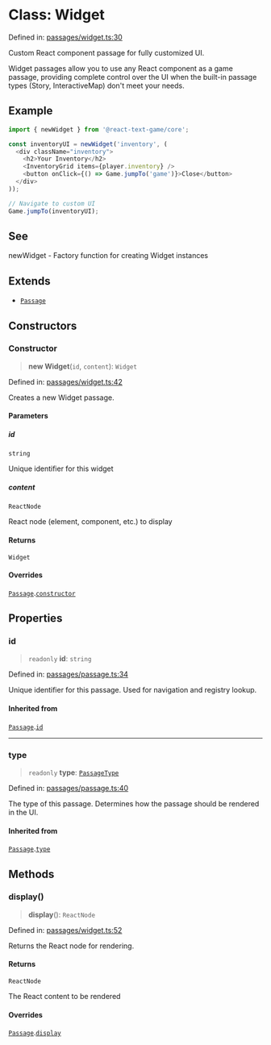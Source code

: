 # Class: Widget

Defined in: [passages/widget.ts:30](https://github.com/laruss/react-text-game/blob/ebc985d74d2d38c34169b7426a7d28520cf19743/packages/core/src/passages/widget.ts#L30)

Custom React component passage for fully customized UI.

Widget passages allow you to use any React component as a game passage,
providing complete control over the UI when the built-in passage types
(Story, InteractiveMap) don't meet your needs.

## Example

```typescript
import { newWidget } from '@react-text-game/core';

const inventoryUI = newWidget('inventory', (
  <div className="inventory">
    <h2>Your Inventory</h2>
    <InventoryGrid items={player.inventory} />
    <button onClick={() => Game.jumpTo('game')}>Close</button>
  </div>
));

// Navigate to custom UI
Game.jumpTo(inventoryUI);
```

## See

newWidget - Factory function for creating Widget instances

## Extends

- [`Passage`](Passage.md)

## Constructors

### Constructor

> **new Widget**(`id`, `content`): `Widget`

Defined in: [passages/widget.ts:42](https://github.com/laruss/react-text-game/blob/ebc985d74d2d38c34169b7426a7d28520cf19743/packages/core/src/passages/widget.ts#L42)

Creates a new Widget passage.

#### Parameters

##### id

`string`

Unique identifier for this widget

##### content

`ReactNode`

React node (element, component, etc.) to display

#### Returns

`Widget`

#### Overrides

[`Passage`](Passage.md).[`constructor`](Passage.md#constructor)

## Properties

### id

> `readonly` **id**: `string`

Defined in: [passages/passage.ts:34](https://github.com/laruss/react-text-game/blob/ebc985d74d2d38c34169b7426a7d28520cf19743/packages/core/src/passages/passage.ts#L34)

Unique identifier for this passage.
Used for navigation and registry lookup.

#### Inherited from

[`Passage`](Passage.md).[`id`](Passage.md#id)

***

### type

> `readonly` **type**: [`PassageType`](../type-aliases/PassageType.md)

Defined in: [passages/passage.ts:40](https://github.com/laruss/react-text-game/blob/ebc985d74d2d38c34169b7426a7d28520cf19743/packages/core/src/passages/passage.ts#L40)

The type of this passage.
Determines how the passage should be rendered in the UI.

#### Inherited from

[`Passage`](Passage.md).[`type`](Passage.md#type)

## Methods

### display()

> **display**(): `ReactNode`

Defined in: [passages/widget.ts:52](https://github.com/laruss/react-text-game/blob/ebc985d74d2d38c34169b7426a7d28520cf19743/packages/core/src/passages/widget.ts#L52)

Returns the React node for rendering.

#### Returns

`ReactNode`

The React content to be rendered

#### Overrides

[`Passage`](Passage.md).[`display`](Passage.md#display)
